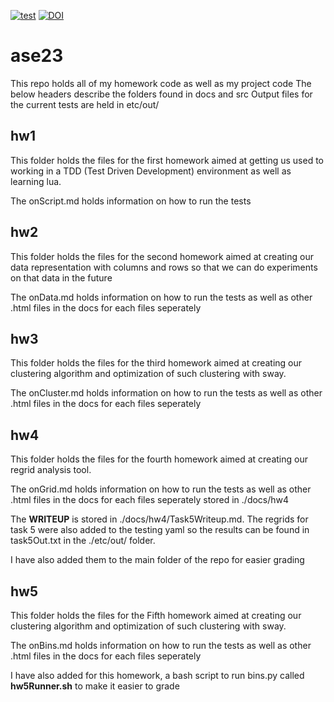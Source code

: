 [![test](https://github.com/gtystahl/ase23/actions/workflows/tests.yaml/badge.svg)](https://github.com/gtystahl/ase23/actions/workflows/tests.yaml)
[![DOI](https://zenodo.org/badge/590587882.svg)](https://zenodo.org/badge/latestdoi/590587882)

# ase23
This repo holds all of my homework code as well as my project code
The below headers describe the folders found in docs and src
Output files for the current tests are held in etc/out/

## hw1
This folder holds the files for the first homework aimed at getting us used to working in a TDD (Test Driven Development) environment as well as learning lua.

The onScript.md holds information on how to run the tests

## hw2
This folder holds the files for the second homework aimed at creating our data representation with columns and rows so that we can do experiments on that data in the future

The onData.md holds information on how to run the tests as well as other .html files in the docs for each files seperately

## hw3
This folder holds the files for the third homework aimed at creating our clustering algorithm and optimization of such clustering with sway. 

The onCluster.md holds information on how to run the tests as well as other .html files in the docs for each files seperately

## hw4
This folder holds the files for the fourth homework aimed at creating our regrid analysis tool. 

The onGrid.md holds information on how to run the tests as well as other .html files in the docs for each files seperately stored in ./docs/hw4

The **WRITEUP** is stored in ./docs/hw4/Task5Writeup.md. The regrids for task 5 were also added to the testing yaml so the results can be found in task5Out.txt in the ./etc/out/ folder.

I have also added them to the main folder of the repo for easier grading

## hw5
This folder holds the files for the Fifth homework aimed at creating our clustering algorithm and optimization of such clustering with sway. 

The onBins.md holds information on how to run the tests as well as other .html files in the docs for each files seperately

I have also added for this homework, a bash script to run bins.py called **hw5Runner.sh** to make it easier to grade
